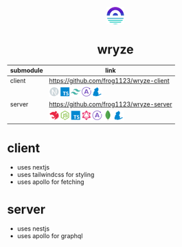 <div style="text-align: center;">
<img src="./icons/wryze.svg" width="40px" height="40px">
<h1>wryze</h1>
</div>

| submodule | link                                                                                                                                                                                                                                                                                                                                                                                                                         |
| --------- | ---------------------------------------------------------------------------------------------------------------------------------------------------------------------------------------------------------------------------------------------------------------------------------------------------------------------------------------------------------------------------------------------------------------------------- |
| client    | https://github.com/frog1123/wryze-client                                                                                                                                                                                                                                                                                                                                                                                     |
|           | <div><img src="./icons/next.svg" width="25px" height="25px"><img src="./icons/typescript.svg" width="25px" height="25px"><img src="./icons/tailwindcss.svg" width="25px" height="25px"><img src="./icons/apollo.svg" width="25px" height="25px"><img src="./icons/yarn.svg" width="25px" height="25px"></div>                                                                                                                |
| server    | https://github.com/frog1123/wryze-server                                                                                                                                                                                                                                                                                                                                                                                     |
|           | <div><img src="./icons/nest.svg" width="25px" height="25px"><img src="./icons/nodejs.svg" width="25px" height="25px"><img src="./icons/typescript.svg" width="25px" height="25px"><img src="./icons/graphql.svg" width="25px" height="25px"><img src="./icons/apollo.svg" width="25px" height="25px"><img src="./icons/mongodb.png" width="25px" height="25px"><img src="./icons/yarn.svg" width="25px" height="25px"></div> |

# client

- uses nextjs
- uses tailwindcss for styling
- uses apollo for fetching

# server

- uses nestjs
- uses apollo for graphql
